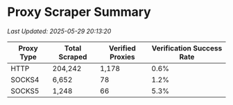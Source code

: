 # Proxy Scraper Summary

_Last Updated: 2025-05-29 20:13:20_

| Proxy Type | Total Scraped | Verified Proxies | Verification Success Rate |
|------------|--------------|------------------|--------------------------|
| HTTP | 204,242 | 1,178 | 0.6% |
| SOCKS4 | 6,652 | 78 | 1.2% |
| SOCKS5 | 1,248 | 66 | 5.3% |
